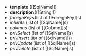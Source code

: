 - **template**    ([[SqlName]])
- **description** ([[String]])
- *foreignKeys* (list of [[ForeignKey]]s)
- *inherits*    (list of [[SqlName]]s)
- *columns*     (list of [[Column]]s)
- *privSelect*  (list of [[SqlName]]s)
- *privInsert*  (list of [[SqlName]]s)
- *privUpdate*  (list of [[SqlName]]s)
- *privDelete*  (list of [[SqlName]]s)
